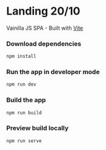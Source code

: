 # Landing 20/10

Vainilla JS SPA - Built with [Vite](https://vitejs.dev/)

### Download dependencies

```bash
npm install
```

### Run the app in developer mode

```bash
npm run dev
```

### Build the app

```bash
npm run build
```

### Preview build locally

```bash
npm run serve
```
